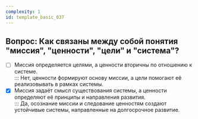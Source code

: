 ```yaml
---
complexity: 1
id: template_basic_037
---
```

## Вопрос: Как связаны между собой понятия "миссия", "ценности", "цели" и "система"?

- [ ] Миссия определяется целями, а ценности вторичны по отношению к системе.  
  ::: Нет, ценности формируют основу миссии, а цели помогают её реализовывать в рамках системы.  
- [x] Миссия задаёт смысл существования системы, а ценности определяют её принципы и направления развития.  
  ::: Да, осознание миссии и следование ценностям создают устойчивые системы, направленные на долгосрочное развитие.